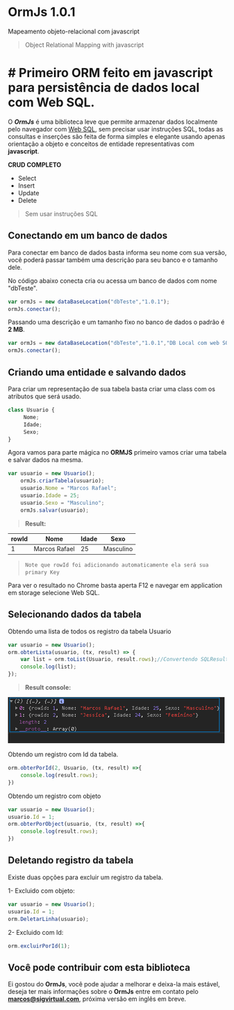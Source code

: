 #  OrmJs 1.0.1

Mapeamento objeto-relacional com javascript 
>Object Relational Mapping with javascript

# # Primeiro ORM feito em javascript para persistência de dados local com Web SQL.

O ***OrmJs*** é uma biblioteca leve que permite armazenar dados localmente pelo navegador com  [Web SQL]([https://developers.google.com/web/tools/chrome-devtools/storage/websql](https://developers.google.com/web/tools/chrome-devtools/storage/websql)), sem precisar usar instruções SQL, todas as consultas e inserções são feita de forma simples e elegante usando apenas orientação a objeto e conceitos de entidade representativas com **javascript**.

**CRUD COMPLETO**

 - Select
 - Insert
 - Update
 - Delete
 >Sem usar instruções SQL

## Conectando em um banco de dados

Para conectar em banco de dados basta informa seu nome com sua versão, você poderá passar também uma descrição para seu banco e o tamanho dele.

No código abaixo conecta cria ou acessa um banco de dados com nome "dbTeste".
```js
var ormJs = new dataBaseLocation("dbTeste","1.0.1");
ormJs.conectar();
```
Passando uma descrição e um tamanho fixo no banco de dados o padrão é **2 MB**.
```js
var ormJs = new dataBaseLocation("dbTeste","1.0.1","DB Local com web SQL", (10*1024*2024)); //10 MB
ormJs.conectar();
```

## Criando uma entidade e salvando dados
Para criar um representação de sua tabela basta criar uma class com os atributos que será usado.
```js
class Usuario {
     Nome;
     Idade;
     Sexo;
}
```
Agora vamos para parte mágica no **ORMJS** primeiro vamos criar uma tabela e salvar dados na mesma.
```js
var usuario = new Usuario();
    ormJs.criarTabela(usuario);
    usuario.Nome = "Marcos Rafael";
    usuario.Idade = 25;
    usuario.Sexo = "Masculino";
    ormJs.salvar(usuario);
```


> **Result:** 

|  rowId |Nome            |Idade  | Sexo         
|--------|----------------|-------|---------|
|1|Marcos Rafael |25 | Masculino|

>`Note que rowId foi adicionando automaticamente ela será sua primary Key`

Para ver o resultado no Chrome basta aperta F12 e navegar em application em storage selecione Web SQL.

## Selecionando dados da tabela  
Obtendo uma lista de todos os registro da tabela Usuario
```js
var usuario = new Usuario();
orm.obterLista(usuario, (tx, result) => {
	var list = orm.toList(Usuario, result.rows);//Convertendo SQLResultSetRowList para List<Usuario>
	console.log(list);
});
```
> **Result console:** 
> 
!["OK"](https://raw.githubusercontent.com/Mrr66/OrmJs/master/img/list%20user.PNG)

Obtendo um registro com Id da tabela.
```js
orm.obterPorId(2, Usuario, (tx, result) =>{
    console.log(result.rows);
})
```

Obtendo um registro com objeto
```js
var usuario = new Usuario();
usuario.Id = 1;
orm.obterPorObject(usuario, (tx, result) =>{
    console.log(result.rows);
})
```

## Deletando registro da tabela
Existe duas opções para excluir um registro da tabela.

1- Excluido com objeto:
```js
var usuario = new Usuario();
usuario.Id = 1;
orm.DeletarLinha(usuario);
```
2- Excluido com Id:
```js
orm.excluirPorId(1);
```

## Você pode contribuir com esta biblioteca 
Ei gostou do **OrmJs**, você pode ajudar a melhorar e deixa-la mais estável, deseja ter mais informações sobre o **OrmJs** entre em contato pelo **marcos@sigvirtual.com**, próxima versão em inglês em breve.
